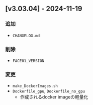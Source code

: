 ## [v3.03.04] - 2024-11-19
### 追加
- `CHANGELOG.md`
### 削除
- `FACE01_VERSION`
### 変更
- `make_DockerImages.sh`
- `Dockerfile_gpu`, `Dockerfile_no_gpu`
  - 作成されるdocker imageの軽量化

